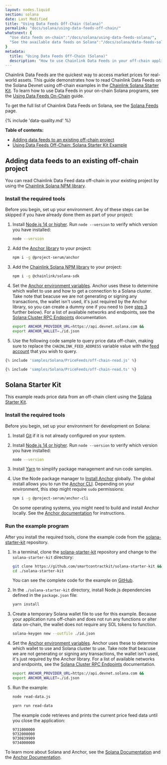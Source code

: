 ```yaml
---
layout: nodes.liquid
section: solana
date: Last Modified
title: "Using Data Feeds Off-Chain (Solana)"
permalink: "docs/solana/using-data-feeds-off-chain/"
whatsnext: {
  "Use data feeds on-chain":"/docs/solana/using-data-feeds-solana/",
  "See the available data feeds on Solana":"/docs/solana/data-feeds-solana/"
}
metadata:
  title: "Using Data Feeds Off-Chain (Solana)"
  description: "How to use Chainlink Data Feeds in your off-chain applications."
---
```


Chainlink Data Feeds are the quickest way to access market prices for real-world assets. This guide demonstrates how to read Chainlink Data Feeds on the Solana Devnet using off-chain examples in the [Chainlink Solana Starter Kit](https://github.com/smartcontractkit/solana-starter-kit). To learn how to use Data Feeds in your on-chain Solana programs, see the [Using Data Feeds On-Chain](/docs/solana/using-data-feeds-solana/) guide.

To get the full list of Chainlink Data Feeds on Solana, see the [Solana Feeds](/docs/solana/data-feeds-solana/) page.

{% include 'data-quality.md' %}

**Table of contents:**

- [Adding data feeds to an existing off-chain project](#using-data-feeds-off-chain-in-an-existing-project)
- [Using Data Feeds Off-Chain: Solana Starter Kit Example](#using-data-feeds-off-chain-solana-starter-kit-example)

## Adding data feeds to an existing off-chain project

You can read Chainlink Data Feed data off-chain in your existing project by using the [Chainlink Solana NPM library](https://www.npmjs.com/package/@chainlink/solana-sdk).

### Install the required tools

Before you begin, set up your environment. Any of these steps can be skipped if you have already done them as part of your project:

1. Install [Node.js 14 or higher](https://nodejs.org/en/download/). Run `node --version` to verify which version you have installed:

    ```sh
    node --version
    ```

1. Add the [Anchor library](https://www.npmjs.com/package/@project-serum/anchor) to your project:

    ```sh
    npm i -g @project-serum/anchor
    ```

1. Add the [Chainlink Solana NPM library](https://www.npmjs.com/package/@chainlink/solana-sdk) to your project:

    ```sh
    npm i -g @chainlink/solana-sdk
    ```

1. Set the [Anchor environment variables](https://www.twilio.com/blog/2017/01/how-to-set-environment-variables.html). Anchor uses these to determine which wallet to use and how to get a connection to a Solana cluster. Take note that beacuse we are not generating or signing any transactions, the wallet isn't used, it's just required by the Anchor library, so you can create a dummy one if you need to (see [step 3](http://localhost:4200/docs/solana/using-data-feeds-off-chain/#run-the-example-program) further below). For a list of available networks and endpoints, see the [Solana Cluster RPC Endpoints](https://docs.solana.com/cluster/rpc-endpoints) documentation.

    ```sh
    export ANCHOR_PROVIDER_URL=https://api.devnet.solana.com &&
    export ANCHOR_WALLET=./id.json
    ```

1. Use the following code sample to query price data off-chain, making sure to replace the `CHAINLINK_FEED_ADDRESS` variable value with the [feed account](https://docs.chain.link/docs/solana/data-feeds-solana/) that you wish to query.

```javascript JavaScript
{% include 'samples/Solana/PriceFeeds/off-chain-read.js' %}
```
```typescript TypeScript
{% include 'samples/Solana/PriceFeeds/off-chain-read.ts' %}
```

## Solana Starter Kit

This example reads price data from an off-chain client using the [Solana Starter Kit](https://github.com/smartcontractkit/solana-starter-kit).

### Install the required tools

Before you begin, set up your environment for development on Solana:

1. Install [Git](https://git-scm.com/book/en/v2/Getting-Started-Installing-Git) if it is not already configured on your system.

1. Install [Node.js 14 or higher](https://nodejs.org/en/download/). Run `node --version` to verify which version you have installed:

    ```sh
    node --version
    ```

1. Install [Yarn](https://classic.yarnpkg.com/lang/en/docs/install/) to simplify package management and run code samples.

1. Use the Node package manager to [Install Anchor](https://project-serum.github.io/anchor/getting-started/installation.html) globally. The global install allows you to run the [Anchor CLI](https://project-serum.github.io/anchor/cli/commands.html). Depending on your environment, this step might require `sudo` permissions:

    ```sh
    npm i -g @project-serum/anchor-cli
    ```

    On some operating systems, you might need to build and install Anchor locally. See the [Anchor documentation](https://project-serum.github.io/anchor/getting-started/installation.html#build-from-source-for-other-operating-systems) for instructions.

### Run the example program

After you install the required tools, clone the example code from the [solana-starter-kit](https://github.com/smartcontractkit/solana-starter-kit) repository.

1. In a terminal, clone the [solana-starter-kit](https://github.com/smartcontractkit/solana-starter-kit) repository and change to the `solana-starter-kit` directory:

    ```sh
    git clone https://github.com/smartcontractkit/solana-starter-kit &&
    cd ./solana-starter-kit
    ```

    You can see the complete code for the example on [GitHub](https://github.com/smartcontractkit/solana-starter-kit/).

1. In the `./solana-starter-kit` directory, install Node.js dependencies defined in the `package.json` file:

    ```sh
    yarn install
    ```

1. Create a temporary Solana wallet file to use for this example. Because your application runs off-chain and does not run any functions or alter data on-chain, the wallet does not require any SOL tokens to function.

    ```sh
    solana-keygen new --outfile ./id.json
    ```

1. Set the [Anchor environment variables](https://www.twilio.com/blog/2017/01/how-to-set-environment-variables.html). Anchor uses these to determine which wallet to use and Solana cluster to use. Take note that beacuse we are not generating or signing any transactions, the wallet isn't used, it's just required by the Anchor library. For a list of available networks and endpoints, see the [Solana Cluster RPC Endpoints](https://docs.solana.com/cluster/rpc-endpoints) documentation.

    ```sh
    export ANCHOR_PROVIDER_URL=https://api.devnet.solana.com &&
    export ANCHOR_WALLET=./id.json
    ```

1. Run the example:

    ```sh JavaScript
    node read-data.js
    ```
    ```sh TypeScript
    yarn run read-data
    ```

    The example code retrieves and prints the current price feed data until you close the application:

    ```
    9731000000
    9732000000
    9730839909
    9734000000
    ```

To learn more about Solana and Anchor, see the [Solana Documentation](https://docs.solana.com/) and the [Anchor Documentation](https://project-serum.github.io/anchor/).
